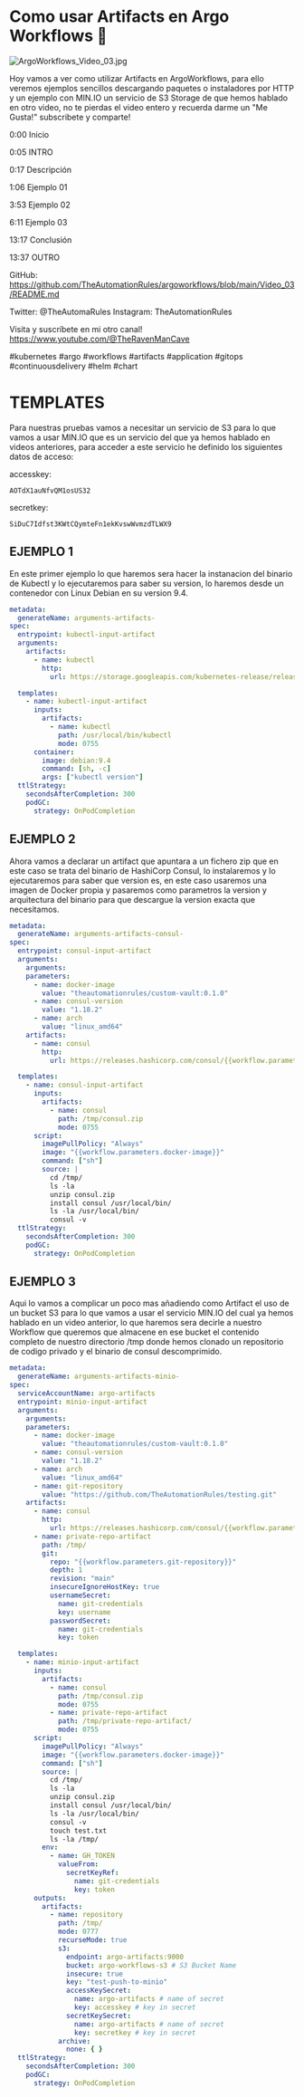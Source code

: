 # Como usar Artifacts en Argo Workflows 🐙

![ArgoWorkflows_Video_03.jpg](images%2FArgoWorkflows_Video_03.jpg)

Hoy vamos a ver como utilizar Artifacts en ArgoWorkflows, para ello veremos ejemplos sencillos descargando paquetes o instaladores por HTTP y un ejemplo con MIN.IO un servicio de S3 Storage de que hemos hablado en otro video, no te pierdas el video entero y recuerda darme un "Me Gusta!" subscribete y comparte!

0:00 Inicio

0:05 INTRO

0:17 Descripción

1:06 Ejemplo 01

3:53 Ejemplo 02

6:11 Ejemplo 03

13:17 Conclusión

13:37 OUTRO

GitHub:
https://github.com/TheAutomationRules/argoworkflows/blob/main/Video_03/README.md

Twitter: @TheAutomaRules
Instagram: TheAutomationRules

Visita y suscríbete en mi otro canal!
https://www.youtube.com/@TheRavenManCave

#kubernetes #argo #workflows #artifacts #application #gitops #continuousdelivery #helm #chart

# TEMPLATES

Para nuestras pruebas vamos a necesitar un servicio de S3 para lo que vamos a usar MIN.IO que es un servicio del que ya hemos hablado en videos anteriores, para acceder a este servicio he definido los siguientes datos de acceso:

accesskey: 
````
AOTdX1auNfvQM1osUS32
````
secretkey:
````
SiDuC7Idfst3KWtCQymteFn1ekKvswWvmzdTLWX9
````

## EJEMPLO 1

En este primer ejemplo lo que haremos sera hacer la instanacion del binario de Kubectl y lo ejecutaremos para saber su version, lo haremos desde un contenedor con Linux Debian en su version 9.4.

````yaml
metadata:
  generateName: arguments-artifacts-
spec:
  entrypoint: kubectl-input-artifact
  arguments:
    artifacts:
      - name: kubectl
        http:
          url: https://storage.googleapis.com/kubernetes-release/release/v1.8.0/bin/linux/amd64/kubectl

  templates:
    - name: kubectl-input-artifact
      inputs:
        artifacts:
          - name: kubectl
            path: /usr/local/bin/kubectl
            mode: 0755
      container:
        image: debian:9.4
        command: [sh, -c]
        args: ["kubectl version"]
  ttlStrategy:
    secondsAfterCompletion: 300
    podGC:
      strategy: OnPodCompletion
````

## EJEMPLO 2

Ahora vamos a declarar un artifact que apuntara a un fichero zip que en este caso se trata del binario de HashiCorp Consul, lo instalaremos y lo ejecutaremos para saber que version es, en este caso usaremos una imagen de Docker propia y pasaremos como parametros la version y arquitectura del binario para que descargue la version exacta que necesitamos.

````yaml
metadata:
  generateName: arguments-artifacts-consul-
spec:
  entrypoint: consul-input-artifact
  arguments:
    arguments:
    parameters:
      - name: docker-image
        value: "theautomationrules/custom-vault:0.1.0"
      - name: consul-version
        value: "1.18.2"
      - name: arch
        value: "linux_amd64"
    artifacts:
      - name: consul
        http:
          url: https://releases.hashicorp.com/consul/{{workflow.parameters.consul-version}}/consul_{{workflow.parameters.consul-version}}_{{workflow.parameters.arch}}.zip

  templates:
    - name: consul-input-artifact
      inputs:
        artifacts:
          - name: consul
            path: /tmp/consul.zip
            mode: 0755
      script:
        imagePullPolicy: "Always"
        image: "{{workflow.parameters.docker-image}}"
        command: ["sh"]
        source: |
          cd /tmp/
          ls -la
          unzip consul.zip
          install consul /usr/local/bin/
          ls -la /usr/local/bin/
          consul -v
  ttlStrategy:
    secondsAfterCompletion: 300
    podGC:
      strategy: OnPodCompletion
````

## EJEMPLO 3

Aqui lo vamos a complicar un poco mas añadiendo como Artifact el uso de un bucket S3 para lo que vamos a usar el servicio MIN.IO del cual ya hemos hablado en un video anterior, lo que haremos sera decirle a nuestro Workflow que queremos que almacene en ese bucket el contenido completo de nuestro directorio /tmp donde hemos clonado un repositorio de codigo privado y el binario de consul descomprimido.

````yaml
metadata:
  generateName: arguments-artifacts-minio-
spec:
  serviceAccountName: argo-artifacts
  entrypoint: minio-input-artifact
  arguments:
    arguments:
    parameters:
      - name: docker-image
        value: "theautomationrules/custom-vault:0.1.0"
      - name: consul-version
        value: "1.18.2"
      - name: arch
        value: "linux_amd64"
      - name: git-repository
        value: "https://github.com/TheAutomationRules/testing.git"
    artifacts:
      - name: consul
        http:
          url: https://releases.hashicorp.com/consul/{{workflow.parameters.consul-version}}/consul_{{workflow.parameters.consul-version}}_{{workflow.parameters.arch}}.zip
      - name: private-repo-artifact
        path: /tmp/
        git:
          repo: "{{workflow.parameters.git-repository}}"
          depth: 1
          revision: "main"
          insecureIgnoreHostKey: true
          usernameSecret:
            name: git-credentials
            key: username
          passwordSecret:
            name: git-credentials
            key: token

  templates:
    - name: minio-input-artifact
      inputs:
        artifacts:
          - name: consul
            path: /tmp/consul.zip
            mode: 0755
          - name: private-repo-artifact
            path: /tmp/private-repo-artifact/
            mode: 0755
      script:
        imagePullPolicy: "Always"
        image: "{{workflow.parameters.docker-image}}"
        command: ["sh"]
        source: |
          cd /tmp/
          ls -la
          unzip consul.zip
          install consul /usr/local/bin/
          ls -la /usr/local/bin/
          consul -v
          touch test.txt
          ls -la /tmp/
        env:
          - name: GH_TOKEN
            valueFrom:
              secretKeyRef:
                name: git-credentials
                key: token
      outputs:
        artifacts:
          - name: repository
            path: /tmp/
            mode: 0777
            recurseMode: true
            s3:
              endpoint: argo-artifacts:9000
              bucket: argo-workflows-s3 # S3 Bucket Name
              insecure: true
              key: "test-push-to-minio"
              accessKeySecret:
                name: argo-artifacts # name of secret
                key: accesskey # key in secret
              secretKeySecret:
                name: argo-artifacts # name of secret
                key: secretkey # key in secret
            archive:
              none: { }
  ttlStrategy:
    secondsAfterCompletion: 300
    podGC:
      strategy: OnPodCompletion
````